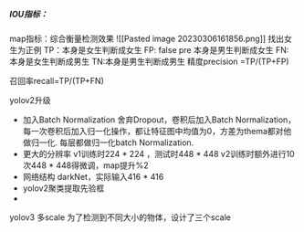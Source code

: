 ##### IOU指标：
map指标：综合衡量检测效果
![[Pasted image 20230306161856.png]]
 找出女生为正例
 TP：本身是女生判断成女生
 FP: false pre   本身是男生判断成女生
 FN: 本身是女生判断成男生
 TN:本身是男生判断成男生
 精度precision =TP/(TP+FP)

召回率recall=TP/(TP+FN)



yolov2升级

- 加入Batch Normalization
 舍弃Dropout，卷积后加入Batch Normalization，每一次卷积后加入归一化操作，都让特征图中均值为0，方差为thema都对他做归一化.
 每层都做归一化batch Normalization.
- 更大的分辨率
 v1训练时224 * 224 ，测试时448 * 448
 v2训练时额外进行10次448 * 448得微调，map提升%2
- 网络结构
darkNet，实际输入416 * 416
- yolov2聚类提取先验框
-  

yolov3
多scale 为了检测到不同大小的物体，设计了三个scale 
